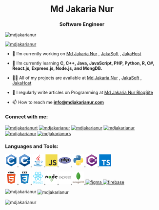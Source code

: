 <h1 align="center">Md Jakaria Nur</h1>
<h3 align="center">Software Engineer</h3>

<p align="left"> <img src="https://komarev.com/ghpvc/?username=mdjakarianur&label=Profile%20views&color=0e75b6&style=flat" alt="mdjakarianur" /> </p>

<p align="left"> <a href="https://github.com/ryo-ma/github-profile-trophy"><img src="https://github-profile-trophy.vercel.app/?username=mdjakarianur" alt="mdjakarianur" /></a> </p>

- 🔭 I’m currently working on [Md Jakaria Nur](https://www.mdjakarianur.com) , [JakaSoft](https://www.jakasoft.com) , [JakaHost](https://www.jakahost.com)

- 🌱 I’m currently learning **C, C++, Java, JavaScript, PHP, Python, R, C#, React.js, Exprees.js, Node.js, and MongDB.**

- 👨‍💻 All of my projects are available at [Md Jakaria Nur](https://www.mdjakarianur.com) , [JakaSoft](https://www.jakasoft.com) , [JakaHost](https://www.jakahost.com)

- 📝 I regularly write articles on Programming at [Md Jakaria Nur BlogSite](https://www.site.mdjakarianur.com)

- 📫 How to reach me **info@mdjakarianur.com** 

<h3 align="left">Connect with me:</h3>
<p align="left">
   <a href="https://fb.com/mdjakarianurse" target="blank"><img align="center" src="https://raw.githubusercontent.com/rahuldkjain/github-profile-readme-generator/master/src/images/icons/Social/facebook.svg" alt="mdjakarianurt" height="30" width="40" /></a>
   <a href="https://linkedin.com/company/mdjakarianurse" target="blank"><img align="center" src="https://raw.githubusercontent.com/rahuldkjain/github-profile-readme-generator/master/src/images/icons/Social/linked-in-alt.svg" alt="mdjakarianur" height="30" width="40" /></a>
   <a href="https://www.youtube.com/mdjakarianur" target="blank"><img align="center" src="https://raw.githubusercontent.com/rahuldkjain/github-profile-readme-generator/master/src/images/icons/Social/youtube.svg" alt="mdjakarianur" height="30" width="40" /></a>
   <a href="https://instagram.com/mdjakarianur" target="blank"><img align="center" src="https://raw.githubusercontent.com/rahuldkjain/github-profile-readme-generator/master/src/images/icons/Social/instagram.svg" alt="mdjakarianur" height="30" width="40" /></a>
   <a href="https://twitter.com/mdjakarianur" target="blank"><img align="center" src="https://raw.githubusercontent.com/rahuldkjain/github-profile-readme-generator/master/src/images/icons/Social/twitter.svg" alt="mdjakarianur" height="30" width="40" /></a>
   <a href="https://github.com/mdjakarianur" target="blank"><img align="center" src="https://raw.githubusercontent.com/rahuldkjain/github-profile-readme-generator/master/src/images/icons/Social/github.svg" alt="mdjakarianurs" height="30" width="40" /></a>
</p>

<h3 align="left">Languages and Tools:</h3>
<p align="left">
<a href="https://www.cprogramming.com/" target="_blank" rel="noreferrer"> <img src="https://raw.githubusercontent.com/devicons/devicon/master/icons/c/c-original.svg" alt="c" width="40" height="40"/> </a>
<a href="https://www.w3schools.com/cpp/" target="_blank" rel="noreferrer"> <img src="https://raw.githubusercontent.com/devicons/devicon/master/icons/cplusplus/cplusplus-original.svg" alt="cplusplus" width="40" height="40"/> </a>
<a href="https://www.java.com" target="_blank" rel="noreferrer"> <img src="https://raw.githubusercontent.com/devicons/devicon/master/icons/java/java-original.svg" alt="java" width="40" height="40"/> </a>
<a href="https://developer.mozilla.org/en-US/docs/Web/JavaScript" target="_blank" rel="noreferrer"> <img src="https://raw.githubusercontent.com/devicons/devicon/master/icons/javascript/javascript-original.svg" alt="javascript" width="40" height="40"/> </a>
   <a href="https://www.php.net" target="_blank" rel="noreferrer"> <img src="https://raw.githubusercontent.com/devicons/devicon/master/icons/php/php-original.svg" alt="php" width="40" height="40"/> </a>
  <a href="https://www.python.org" target="_blank" rel="noreferrer"> <img src="https://raw.githubusercontent.com/devicons/devicon/master/icons/python/python-original.svg" alt="python" width="40" height="40"/> </a>
<a href="https://www.w3schools.com/cs/" target="_blank" rel="noreferrer"> <img src="https://raw.githubusercontent.com/devicons/devicon/master/icons/csharp/csharp-original.svg" alt="csharp" width="40" height="40"/> </a>
<a href="https://www.typescriptlang.org/" target="_blank" rel="noreferrer"> <img src="https://raw.githubusercontent.com/devicons/devicon/master/icons/typescript/typescript-original.svg" alt="typescript" width="40" height="40"/> </a>
  
   <a href="https://www.w3.org/html/" target="_blank" rel="noreferrer"> <img src="https://raw.githubusercontent.com/devicons/devicon/master/icons/html5/html5-original-wordmark.svg" alt="html5" width="40" height="40"/> </a> 
  <a href="https://www.w3schools.com/css/" target="_blank" rel="noreferrer"> <img src="https://raw.githubusercontent.com/devicons/devicon/master/icons/css3/css3-original-wordmark.svg" alt="css3" width="40" height="40"/> </a> 
  <a href="https://reactjs.org/" target="_blank" rel="noreferrer"> <img src="https://raw.githubusercontent.com/devicons/devicon/master/icons/react/react-original-wordmark.svg" alt="react" width="40" height="40"/> </a>
  <a href="https://nodejs.org" target="_blank" rel="noreferrer"> <img src="https://raw.githubusercontent.com/devicons/devicon/master/icons/nodejs/nodejs-original-wordmark.svg" alt="nodejs" width="40" height="40"/> </a>
  <a href="https://expressjs.com" target="_blank" rel="noreferrer"> <img src="https://raw.githubusercontent.com/devicons/devicon/master/icons/express/express-original-wordmark.svg" alt="express" width="40" height="40"/> </a>
   <a href="https://www.mongodb.com/" target="_blank" rel="noreferrer"> <img src="https://raw.githubusercontent.com/devicons/devicon/master/icons/mongodb/mongodb-original-wordmark.svg" alt="mongodb" width="40" height="40"/> </a> 
  <a href="https://www.figma.com/" target="_blank" rel="noreferrer"> <img src="https://www.vectorlogo.zone/logos/figma/figma-icon.svg" alt="figma" width="40" height="40"/> </a> <a href="https://firebase.google.com/" target="_blank" rel="noreferrer"> <img src="https://www.vectorlogo.zone/logos/firebase/firebase-icon.svg" alt="firebase" width="40" height="40"/> </a>  

  
</p>

<p><img align="left" src="https://github-readme-stats.vercel.app/api/top-langs?username=mdjakarianur&show_icons=true&locale=en&layout=compact" alt="mdjakarianur" /></p>

<p>&nbsp;<img align="center" src="https://github-readme-stats.vercel.app/api?username=mdjakarianur&show_icons=true&locale=en" alt="mdjakarianur" /></p>

<p><img align="center" src="https://github-readme-streak-stats.herokuapp.com/?user=mdjakarianur&" alt="mdjakarianur" /></p>
